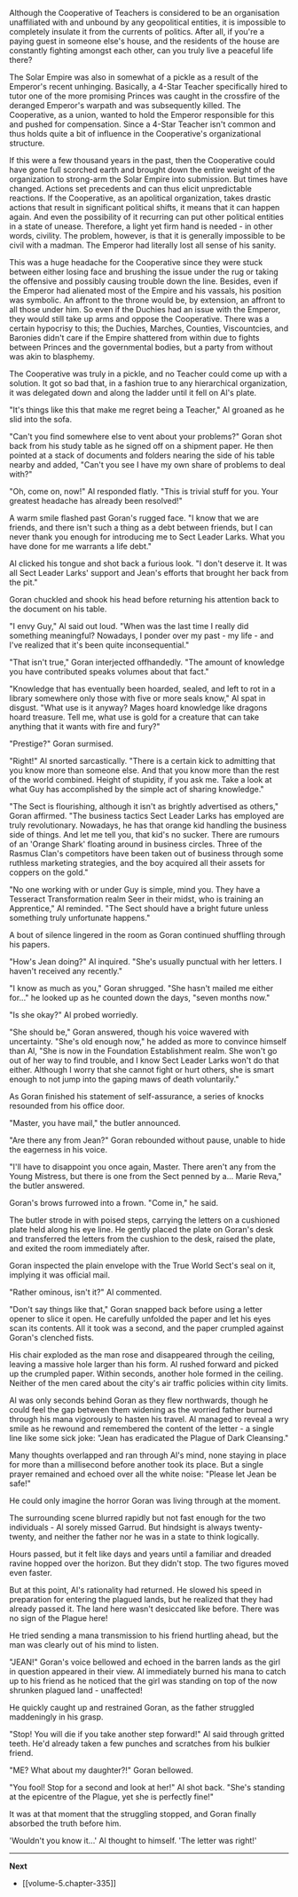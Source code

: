 
Although the Cooperative of Teachers is considered to be an organisation unaffiliated with and unbound by any geopolitical entities, it is impossible to completely insulate it from the currents of politics. After all, if you're a paying guest in someone else's house, and the residents of the house are constantly fighting amongst each other, can you truly live a peaceful life there?

The Solar Empire was also in somewhat of a pickle as a result of the Emperor's recent unhinging. Basically, a 4-Star Teacher specifically hired to tutor one of the more promising Princes was caught in the crossfire of the deranged Emperor's warpath and was subsequently killed. The Cooperative, as a union, wanted to hold the Emperor responsible for this and pushed for compensation. Since a 4-Star Teacher isn't common and thus holds quite a bit of influence in the Cooperative's organizational structure.

If this were a few thousand years in the past, then the Cooperative could have gone full scorched earth and brought down the entire weight of the organization to strong-arm the Solar Empire into submission. But times have changed. Actions set precedents and can thus elicit unpredictable reactions. If the Cooperative, as an apolitical organization, takes drastic actions that result in significant political shifts, it means that it can happen again. And even the possibility of it recurring can put other political entities in a state of unease. Therefore, a light yet firm hand is needed - in other words, civility. The problem, however, is that it is generally impossible to be civil with a madman. The Emperor had literally lost all sense of his sanity.

This was a huge headache for the Cooperative since they were stuck between either losing face and brushing the issue under the rug or taking the offensive and possibly causing trouble down the line. Besides, even if the Emperor had alienated most of the Empire and his vassals, his position was symbolic. An affront to the throne would be, by extension, an affront to all those under him. So even if the Duchies had an issue with the Emperor, they would still take up arms and oppose the Cooperative. There was a certain hypocrisy to this; the Duchies, Marches, Counties, Viscountcies, and Baronies didn't care if the Empire shattered from within due to fights between Princes and the governmental bodies, but a party from without was akin to blasphemy.

The Cooperative was truly in a pickle, and no Teacher could come up with a solution. It got so bad that, in a fashion true to any hierarchical organization, it was delegated down and along the ladder until it fell on Al's plate.

"It's things like this that make me regret being a Teacher," Al groaned as he slid into the sofa.

"Can't you find somewhere else to vent about your problems?" Goran shot back from his study table as he signed off on a shipment paper. He then pointed at a stack of documents and folders nearing the side of his table nearby and added, "Can't you see I have my own share of problems to deal with?"

"Oh, come on, now!" Al responded flatly. "This is trivial stuff for you. Your greatest headache has already been resolved!"

A warm smile flashed past Goran's rugged face. "I know that we are friends, and there isn't such a thing as a debt between friends, but I can never thank you enough for introducing me to Sect Leader Larks. What you have done for me warrants a life debt."

Al clicked his tongue and shot back a furious look. "I don't deserve it. It was all Sect Leader Larks' support and Jean's efforts that brought her back from the pit."

Goran chuckled and shook his head before returning his attention back to the document on his table.

"I envy Guy," Al said out loud. "When was the last time I really did something meaningful? Nowadays, I ponder over my past - my life - and I've realized that it's been quite inconsequential."

"That isn't true," Goran interjected offhandedly. "The amount of knowledge you have contributed speaks volumes about that fact."

"Knowledge that has eventually been hoarded, sealed, and left to rot in a library somewhere only those with five or more seals know," Al spat in disgust. "What use is it anyway? Mages hoard knowledge like dragons hoard treasure. Tell me, what use is gold for a creature that can take anything that it wants with fire and fury?"

"Prestige?" Goran surmised.

"Right!" Al snorted sarcastically. "There is a certain kick to admitting that you know more than someone else. And that you know more than the rest of the world combined. Height of stupidity, if you ask me. Take a look at what Guy has accomplished by the simple act of sharing knowledge."

"The Sect is flourishing, although it isn't as brightly advertised as others," Goran affirmed. "The business tactics Sect Leader Larks has employed are truly revolutionary. Nowadays, he has that orange kid handling the business side of things. And let me tell you, that kid's no sucker. There are rumours of an 'Orange Shark' floating around in business circles. Three of the Rasmus Clan's competitors have been taken out of business through some ruthless marketing strategies, and the boy acquired all their assets for coppers on the gold."

"No one working with or under Guy is simple, mind you. They have a Tesseract Transformation realm Seer in their midst, who is training an Apprentice," Al reminded. "The Sect should have a bright future unless something truly unfortunate happens."

A bout of silence lingered in the room as Goran continued shuffling through his papers.

"How's Jean doing?" Al inquired. "She's usually punctual with her letters. I haven't received any recently."

"I know as much as you," Goran shrugged. "She hasn't mailed me either for..." he looked up as he counted down the days, "seven months now."

"Is she okay?" Al probed worriedly.

"She should be," Goran answered, though his voice wavered with uncertainty. "She's old enough now," he added as more to convince himself than Al, "She is now in the Foundation Establishment realm. She won't go out of her way to find trouble, and I know Sect Leader Larks won't do that either. Although I worry that she cannot fight or hurt others, she is smart enough to not jump into the gaping maws of death voluntarily."

As Goran finished his statement of self-assurance, a series of knocks resounded from his office door.

"Master, you have mail," the butler announced.

"Are there any from Jean?" Goran rebounded without pause, unable to hide the eagerness in his voice.

"I'll have to disappoint you once again, Master. There aren't any from the Young Mistress, but there is one from the Sect penned by a... Marie Reva," the butler answered.

Goran's brows furrowed into a frown. "Come in," he said.

The butler strode in with poised steps, carrying the letters on a cushioned plate held along his eye line. He gently placed the plate on Goran's desk and transferred the letters from the cushion to the desk, raised the plate, and exited the room immediately after.

Goran inspected the plain envelope with the True World Sect's seal on it, implying it was official mail.

"Rather ominous, isn't it?" Al commented.

"Don't say things like that," Goran snapped back before using a letter opener to slice it open. He carefully unfolded the paper and let his eyes scan its contents. All it took was a second, and the paper crumpled against Goran's clenched fists.

His chair exploded as the man rose and disappeared through the ceiling, leaving a massive hole larger than his form. Al rushed forward and picked up the crumpled paper. Within seconds, another hole formed in the ceiling. Neither of the men cared about the city's air traffic policies within city limits.

Al was only seconds behind Goran as they flew northwards, though he could feel the gap between them widening as the worried father burned through his mana vigorously to hasten his travel. Al managed to reveal a wry smile as he rewound and remembered the content of the letter - a single line like some sick joke: "Jean has eradicated the Plague of Dark Cleansing."

Many thoughts overlapped and ran through Al's mind, none staying in place for more than a millisecond before another took its place. But a single prayer remained and echoed over all the white noise: "Please let Jean be safe!"

He could only imagine the horror Goran was living through at the moment.

The surrounding scene blurred rapidly but not fast enough for the two individuals - Al sorely missed Garrud. But hindsight is always twenty-twenty, and neither the father nor he was in a state to think logically.

Hours passed, but it felt like days and years until a familiar and dreaded ravine hopped over the horizon. But they didn't stop. The two figures moved even faster.

But at this point, Al's rationality had returned. He slowed his speed in preparation for entering the plagued lands, but he realized that they had already passed it. The land here wasn't desiccated like before. There was no sign of the Plague here!

He tried sending a mana transmission to his friend hurtling ahead, but the man was clearly out of his mind to listen.

"JEAN!" Goran's voice bellowed and echoed in the barren lands as the girl in question appeared in their view. Al immediately burned his mana to catch up to his friend as he noticed that the girl was standing on top of the now shrunken plagued land - unaffected!

He quickly caught up and restrained Goran, as the father struggled maddeningly in his grasp.

"Stop! You will die if you take another step forward!" Al said through gritted teeth. He'd already taken a few punches and scratches from his bulkier friend.

"ME? What about my daughter?!" Goran bellowed.

"You fool! Stop for a second and look at her!" Al shot back. "She's standing at the epicentre of the Plague, yet she is perfectly fine!"

It was at that moment that the struggling stopped, and Goran finally absorbed the truth before him.

'Wouldn't you know it...' Al thought to himself. 'The letter was right!'

____

**Next**
* [[volume-5.chapter-335]]
